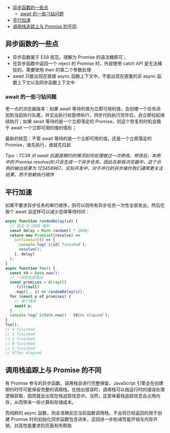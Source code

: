 <!-- START doctoc generated TOC please keep comment here to allow auto update -->
<!-- DON'T EDIT THIS SECTION, INSTEAD RE-RUN doctoc TO UPDATE -->

- [异步函数的一些点](#%E5%BC%82%E6%AD%A5%E5%87%BD%E6%95%B0%E7%9A%84%E4%B8%80%E4%BA%9B%E7%82%B9)
  - [await 的一些刁钻问题](#await-%E7%9A%84%E4%B8%80%E4%BA%9B%E5%88%81%E9%92%BB%E9%97%AE%E9%A2%98)
- [平行加速](#%E5%B9%B3%E8%A1%8C%E5%8A%A0%E9%80%9F)
- [调用栈追踪上与 Promise 的不同](#%E8%B0%83%E7%94%A8%E6%A0%88%E8%BF%BD%E8%B8%AA%E4%B8%8A%E4%B8%8E-promise-%E7%9A%84%E4%B8%8D%E5%90%8C)

<!-- END doctoc generated TOC please keep comment here to allow auto update -->

## 异步函数的一些点

- 异步函数属于 ES8 规范，理解为 Promise 的语法糖即可；
- 在异步函数中返回一个 reject 的 Promise 时，外部使用 catch API 是无法捕捉的，需要使用 then 的第二个参数处理
- await 只能出现在直接 async 函数上下文中，不能出现在嵌套的非 async 函数上下文以及同步函数上下文中

### await 的一些刁钻问题

老一点的浏览器版本：如果 await 等待的值为立即可用的值，会创建一个任务添加到当前执行队尾，并交出执行权暂停执行，同步代码执行完毕后，会立即拉起继续执行；如果 await 等待的是一个立即落定的 Promise，则这个恢复的时机会晚于 await 一个立即可用的值的情形；

最新的规范：不管 await 等待的是一个立即可用的值，还是一个立即落定的 Promise，谁先执行，谁就先拉起

_Tips：TC39 对 await 后面是期约的情况如何处理做过一次修改。修改后，本例中的 Promise.resolve(8)只会生成一个异步任务。因此在新版浏览器中，这个示例的输出结果为 123458967。实际开发中，对于并行的异步操作我们通常更关注结果，而不依赖执行顺序_

## 平行加速

如果不要求异步任务的串行顺序，则可以将所有异步任务一次性全部发出，然后在挨个 await 没这样可以减少总体等待时间：

```js
async function randomDelay(id) {
  // 延迟 0~1000 毫秒
  const delay = Math.random() * 1000;
  return new Promise((resolve) =>
    setTimeout(() => {
      console.log(`${id} finished`);
      resolve();
    }, delay)
  );
}
async function foo() {
  const t0 = Date.now();
  // 一次性全部发出
  const promises = Array(5)
    .fill(null)
    .map((_, i) => randomDelay(i));
  for (const p of promises) {
    // 挨个等待
    await p;
  }
  console.log(`${Date.now() - t0}ms elapsed`);
}
foo();
// 4 finished
// 2 finished
// 1 finished
// 0 finished
// 3 finished
// 877ms elapsed
```

## 调用栈追踪上与 Promise 的不同

有 Promise 参与的异步函数，调用栈会进行完整保留，JavaScript 引擎会在创建期约时尽可能保留完整的调用栈。在抛出错误时，调用栈可以由运行时的错误处理逻辑获取，因而就会出现在栈追踪信息中。当然，这意味着栈追踪信息会占用内存，从而带来一些计算和存储成本。

而纯粹的 async 函数，则会准确反应当前函数调用栈，不会将已经返回的用于创建 Promise 时的初始化同步函数包含进来，这回进一步削减性能开销与内存开销，对高性能要求的页面有所帮助
